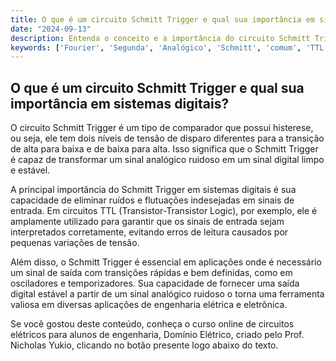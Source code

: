 ```yaml
---
title: O que é um circuito Schmitt Trigger e qual sua importância em sistemas digitais?
date: "2024-09-13"
description: Entenda o conceito e a importância do circuito Schmitt Trigger em sistemas digitais.
keywords: ['Fourier', 'Segunda', 'Analógico', 'Schmitt', 'comum', 'TTL', 'Alto']
---
```


## O que é um circuito Schmitt Trigger e qual sua importância em sistemas digitais?

O circuito Schmitt Trigger é um tipo de comparador que possui histerese, ou seja, ele tem dois níveis de tensão de disparo diferentes para a transição de alta para baixa e de baixa para alta. Isso significa que o Schmitt Trigger é capaz de transformar um sinal analógico ruidoso em um sinal digital limpo e estável. 

A principal importância do Schmitt Trigger em sistemas digitais é sua capacidade de eliminar ruídos e flutuações indesejadas em sinais de entrada. Em circuitos TTL (Transistor-Transistor Logic), por exemplo, ele é amplamente utilizado para garantir que os sinais de entrada sejam interpretados corretamente, evitando erros de leitura causados por pequenas variações de tensão.

Além disso, o Schmitt Trigger é essencial em aplicações onde é necessário um sinal de saída com transições rápidas e bem definidas, como em osciladores e temporizadores. Sua capacidade de fornecer uma saída digital estável a partir de um sinal analógico ruidoso o torna uma ferramenta valiosa em diversas aplicações de engenharia elétrica e eletrônica.

Se você gostou deste conteúdo, conheça o curso online de circuitos elétricos para alunos de engenharia, Domínio Elétrico, criado pelo Prof. Nicholas Yukio, clicando no botão presente logo abaixo do texto.